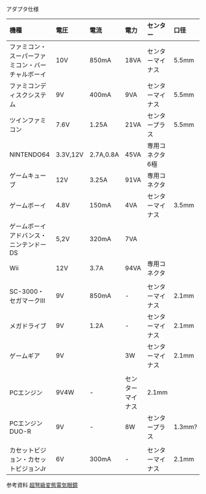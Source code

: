 アダプタ仕様

|機種|電圧|電流|電力|センター|口径|
|:-|:-|:-|:-|:-|:-|
|ファミコン・スーパーファミコン・バーチャルボーイ|10V|850mA|18VA|センターマイナス|5.5mm|
|ファミコンディスクシステム|9V|400mA|9VA|センターマイナス|5.5mm|
|ツインファミコン|7.6V|1.25A|21VA|センタープラス|5.5mm|
|NINTENDO64|3.3V,12V|2.7A,0.8A|45VA|専用コネクタ6極|
|ゲームキューブ|12V|3.25A|91VA|専用コネクタ||
|ゲームボーイ|4.8V|150mA|4VA|センターマイナス|3.5mm|
|ゲームボーイアドバンス・ニンテンドーDS|5,2V|320mA|7VA|||
|Wii|12V|3.7A|94VA|専用コネクタ||
|||||||
|SC-3000・セガマークIII|9V|850mA|-|センターマイナス|2.1mm|
|メガドライブ|9V|1.2A|-|センターマイナス|2.1mm|
|ゲームギア|9V||3W|センターマイナス|2.1mm|
|||||||
|PCエンジン|9V4W|-|センターマイナス|2.1mm|
|PCエンジンDUO-R|9V|-|8W|センタープラス|1.3mm?|
|||||||
|カセットビジョン・カセットビジョンJr|6V|300mA|-|センターマイナス|2.1mm|

参考資料
[超弩級変態電気眼鏡](https://meganekun.blogspot.com)
